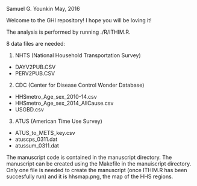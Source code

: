 Samuel G. Younkin
May, 2016

Welcome to the GHI repository! I hope you will be loving it!

The analysis is performed by running ./R/ITHIM.R.

8 data files are needed:

1. NHTS (National Household Transportation Survey)
  - DAYV2PUB.CSV
  - PERV2PUB.CSV
2. CDC (Center for Disease Control Wonder Database)
  - HHSmetro_Age_sex_2010-14.csv
  - HHSmetro_Age_sex_2014_AllCause.csv
  - USGBD.csv
3. ATUS (American Time Use Survey)
  - ATUS_to_METS_key.csv
  - atuscps_0311.dat
  - atussum_0311.dat

The manuscript code is contained in the manuscript directory.  The
manuscript can be created using the Makefile in the manuiscript
directory.  Only one file is needed to create the manuscript (once
ITHIM.R has been succesfully run) and it is hhsmap.png, the map of the
HHS regions.
